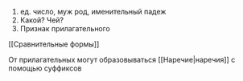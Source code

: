 1. ед. число, муж род, именительный падеж
2. Какой?  Чей?
3. Признак прилагательного

[[Сравнительные формы]]

От прилагательных могут образовываться [[Наречие|наречия]] с помощью суффиксов 
